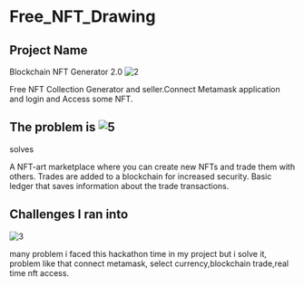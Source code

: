 # Free_NFT_Drawing

## Project Name

Blockchain NFT Generator 2.0
![2](https://user-images.githubusercontent.com/78801686/150967865-24f98e1e-3edf-4d72-8fdb-f3978d1e61ee.jpeg)

Free NFT Collection Generator and seller.Connect Metamask application and login and Access some NFT.
## The problem is ![5](https://user-images.githubusercontent.com/78801686/150967886-e5af0418-c1e5-4f57-a600-36585103e7bb.jpeg)
solves

A NFT-art marketplace where you can create new NFTs and trade them with others. Trades are added to a blockchain for increased security. Basic ledger that saves information about the trade transactions.

## Challenges I ran into
![3](https://user-images.githubusercontent.com/78801686/150967845-aaabf306-4590-41e8-8baf-ace7e91c944e.jpeg)

many problem i faced this hackathon time in my project but i solve it, problem like that connect metamask, select currency,blockchain trade,real time nft access.


